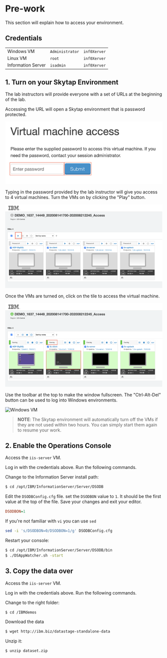 # Pre-work

This section will explain how to access your environment.

## Credentials

|   |   |   |
| - | - | - |
| Windows VM | `Administrator` | `inf0Xerver` |
| Linux VM | `root` | `inf0Xerver` |
| Information Server | `isadmin` | `inf0Xerver` |

## 1. Turn on your Skytap Environment

The lab instructors will provide everyone with a set of URLs at the beginning of the lab.

Accessing the URL will open a Skytap environment that is password protected.

![Password prompt](images/password.png)

Typing in the password provided by the lab instructor will give you access to 4 virtual machines. Turn the VMs on by clicking the "Play" button.

![VMs turned off](images/vms-off.png)

Once the VMs are turned on, click on the tile to access the virtual machine.

![VMs turned on](images/vms-on.png)

Use the toolbar at the top to make the window fullscreen. The "Ctrl-Alt-Del" button can be used to log into Windows environments.

![Windows VM](images/windows-vm.png)

> **NOTE**: The Skytap environment will automatically turn off the VMs if they are not used within two hours. You can simply start them again to resume your work.

## 2. Enable the Operations Console

Access the `iis-server` VM.

Log in with the credentials above. Run the following commands.

Change to the Information Server install path:

```bash
$ cd /opt/IBM/InformationServer/Server/DSODB
```

Edit the `DSODBConfig.cfg` file. set the `DSODBON` value to `1`. It should be the first value at the top of the file. Save your changes and exit your editor.

```ini
DSODBON=1
```

If you're not familiar with `vi` you can use `sed`

```bash
sed -i 's/DSODBON=0/DSODBON=1/g' DSODBConfig.cfg
```

Restart your console:

```bash
$ cd /opt/IBM/InformationServer/Server/DSODB/bin
$ ./DSAppWatcher.sh -start
```

## 3. Copy the data over

Access the `iis-server` VM.

Log in with the credentials above. Run the following commands.

Change to the right folder:

```bash
$ cd /IBMdemos
```

Download the data

```bash
$ wget http://ibm.biz/datastage-standalone-data
```

Unzip it:

```bash
$ unzip dataset.zip
```
